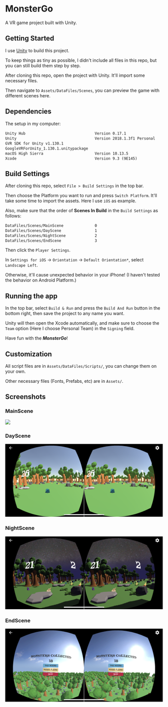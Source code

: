 # MonsterGo

A VR game project built with Unity.

## Getting Started

I use [Unity](https://unity3d.com) to build this project.

To keep things as tiny as possible, I didn't include all files in this repo, but you can still build them step by step.

After cloning this repo, open the project with Unity. It'll import some necessary files.

Then navigate to `Assets/DataFiles/Scenes`, you can preview the game with different scenes here.

## Dependencies

The setup in my computer:

```
Unity Hub                               Version 0.17.1
Unity                                   Version 2018.1.3f1 Personal
GVR SDK for Unity v1.130.1              GoogleVRForUnity_1.130.1.unitypackage
macOS High Sierra                       Version 10.13.5
Xcode                                   Version 9.3 (9E145)
```

## Build Settings

After cloning this repo, select `File > Build Settings` in the top bar.

Then choose the Platform you want to run and press `Switch Platform`. It'll take some time to import the assets. Here I use `iOS` as example.

Also, make sure that the order of **Scenes In Build** in the `Build Settings` as follows:

```
DataFiles/Scenes/MainScene              0
DataFiles/Scenes/DayScene               1
DataFiles/Scenes/NightScene             2
DataFiles/Scenes/EndScene               3
```

Then click the `Player Settings`.

In `Settings for iOS` -> `Orientation` -> `Default Orientation*`, select `Landscape Left`.

Otherwise, it'll cause unexpected behavior in your iPhone! (I haven't tested the behavior on Android Platform.)

## Running the app

In the top bar, select `Build & Run` and press the `Build And Run` button in the bottom right, then save the project to any name you want.

Unity will then open the Xcode automatically, and make sure to choose the `Team` option (Here I choose Personal Team) in the `Signing` field.

Have fun with the ***MonsterGo***!

## Customization

All script files are in `Assets/DataFiles/Scripts/`, you can change them on your own.

Other necessary files (Fonts, Prefabs, etc) are in `Assets/`.

## Screenshots

### MainScene

![](Screenshots/MainScene.png)

### DayScene

![](Screenshots/DayScene.png)

### NightScene

![](Screenshots/NightScene.png)

### EndScene

![](Screenshots/EndScene.png)
